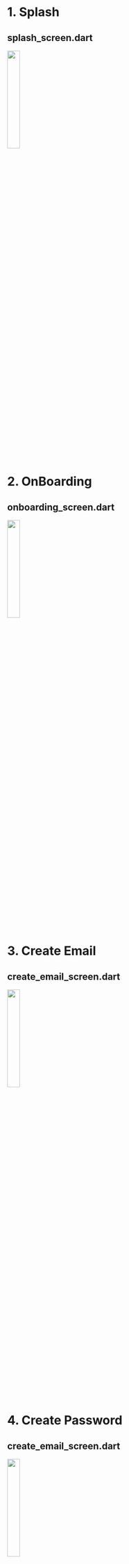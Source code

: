 # 1. Splash

## splash_screen.dart
<img height="24%" width="24%" src="https://github.com/KRFLUTTERUG/wiki-flutter-widget/assets/17956765/8a52fe61-6f40-4a80-b36d-832be459f14d">

# 2. OnBoarding

## onboarding_screen.dart
<img height="24%" width="24%" src="https://github.com/KRFLUTTERUG/wiki-flutter-widget/assets/17956765/416a7582-0b8d-4124-bccb-fc2fef05a097">

# 3. Create Email

## create_email_screen.dart
<img height="24%" width="24%" src="https://github.com/KRFLUTTERUG/wiki-flutter-widget/assets/17956765/a7aa77b8-0f98-4a4b-b814-c12aee49f85c">

# 4. Create Password

## create_email_screen.dart
<img height="24%" width="24%" src="https://github.com/KRFLUTTERUG/wiki-flutter-widget/assets/17956765/a7fe2793-8d75-4473-92e0-3877c286a1f5">

# 5. Choose Gender

## choose_gender_screen.dart
<img height="24%" width="24%" src="https://github.com/KRFLUTTERUG/wiki-flutter-widget/assets/17956765/278a6838-9f28-4d9a-aaa8-77817007cad7">

# 3. Album Control

## album_control_screen.dart
<img height="24%" width="24%" src="https://github.com/KRFLUTTERUG/wiki-flutter-widget/assets/17956765/751ddd0e-e7f8-4475-947d-dd8953c5651a">

# 2. Song Control

## album_radio_screen.dart
<img height="24%" width="24%" src="https://github.com/KRFLUTTERUG/wiki-flutter-widget/assets/17956765/40b73aca-ff82-4389-8b5c-3d56c15d6658">

# 3. Share Song

## share_song_screen.dart
<img height="24%" width="24%" src="https://github.com/KRFLUTTERUG/wiki-flutter-widget/assets/17956765/8d69099c-aaaf-4e91-ae23-c7e7e23d7b29">

# 4. Album Radio

## album_radio_screen.dart
<img height="24%" width="24%" src="https://github.com/KRFLUTTERUG/wiki-flutter-widget/assets/17956765/7c1869c3-c81c-4ad2-ba0b-2217baea60d8">

# 5. Listening On

## listening_on_screen.dart
<img height="24%" width="24%" src="https://github.com/KRFLUTTERUG/wiki-flutter-widget/assets/17956765/ed9b3196-06d2-4ad5-b723-03e53e691535">

# 6. Lyrics Section

## lyrics_section.dart
<img height="24%" width="24%" src="https://github.com/KRFLUTTERUG/wiki-flutter-widget/assets/17956765/20605500-fffc-4851-aa26-001004331333">

# 7. Lyrics

## lyrics_screen.dart
<img height="24%" width="24%" src="https://github.com/KRFLUTTERUG/wiki-flutter-widget/assets/17956765/89abe991-9936-46ec-a56a-c702eec589fc">

# 8. Track View

## track_view_screen.dart
<img height="24%" width="24%" src="https://github.com/KRFLUTTERUG/wiki-flutter-widget/assets/17956765/cb08880a-3751-4377-afc9-48da28abdd89">



